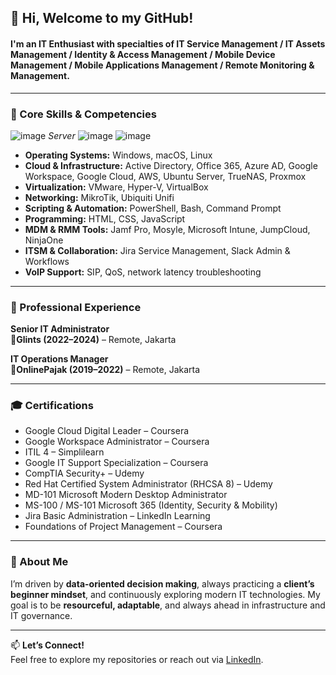 ## 👋 Hi, Welcome to my GitHub! 
#### I'm an IT Enthusiast with specialties of IT Service Management / IT Assets Management / Identity & Access Management / Mobile Device Management / Mobile Applications Management / Remote Monitoring & Management.

---

### 🔧 Core Skills & Competencies

![image](https://img.shields.io/badge/Windows-0078D6?style=for-the-badge&logo=windows&logoColor=white) *Server* ![image](https://img.shields.io/badge/Linux-FCC624?style=for-the-badge&logo=linux&logoColor=black) ![image](https://img.shields.io/badge/mac%20os-000000?style=for-the-badge&logo=apple&logoColor=white)

- **Operating Systems:** Windows, macOS, Linux
- **Cloud & Infrastructure:** Active Directory, Office 365, Azure AD, Google Workspace, Google Cloud, AWS, Ubuntu Server, TrueNAS, Proxmox
- **Virtualization:** VMware, Hyper-V, VirtualBox
- **Networking:** MikroTik, Ubiquiti Unifi
- **Scripting & Automation:** PowerShell, Bash, Command Prompt
- **Programming:** HTML, CSS, JavaScript
- **MDM & RMM Tools:** Jamf Pro, Mosyle, Microsoft Intune, JumpCloud, NinjaOne
- **ITSM & Collaboration:** Jira Service Management, Slack Admin & Workflows
- **VoIP Support:** SIP, QoS, network latency troubleshooting

---

### 💼 Professional Experience

**Senior IT Administrator**   
**🏢Glints (2022–2024)** – Remote, Jakarta  

**IT Operations Manager**  
**🏢OnlinePajak (2019–2022)** – Remote, Jakarta  


---

### 🎓 Certifications

- Google Cloud Digital Leader – Coursera
- Google Workspace Administrator – Coursera
- ITIL 4 – Simplilearn
- Google IT Support Specialization – Coursera
- CompTIA Security+ – Udemy
- Red Hat Certified System Administrator (RHCSA 8) – Udemy
- MD-101 Microsoft Modern Desktop Administrator
- MS-100 / MS-101 Microsoft 365 (Identity, Security & Mobility)
- Jira Basic Administration – LinkedIn Learning
- Foundations of Project Management – Coursera

---

### 🌟 About Me

I’m driven by **data-oriented decision making**, always practicing a **client’s beginner mindset**, and continuously exploring modern IT technologies. My goal is to be **resourceful, adaptable**, and always ahead in infrastructure and IT governance.

---

📫 **Let’s Connect!**  
Feel free to explore my repositories or reach out via [LinkedIn](https://www.linkedin.com/in/azminasrullah/).
